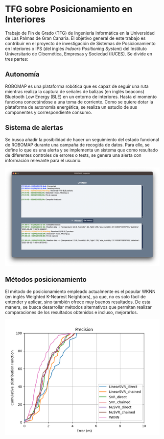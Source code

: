 # TFG sobre Posicionamiento en Interiores

Trabajo de Fin de Grado (TFG) de Ingeniería Informática en la Universidad de Las Palmas de Gran Canaria. El objetivo general de este trabajo es contribuir en el proyecto de investigación de Sistemas de Posicionamiento en Interiores o IPS (del inglés *Indoors Positioning System*) del Instituto Universitario de Cibernética, Empresas y Sociedad (IUCES). Se divide en tres partes:

## Autonomía
ROBOMAP es una plataforma robótica que es capaz de seguir una ruta mientras realiza la captura de señales de balizas (en inglés beacons) Bluetooth Low Energy (BLE) en un entorno de interiores. Hasta el momento funciona conectándose a una toma de corriente. Como se quiere dotar la plataforma de autonomía energética, se realiza un estudio de sus componentes y correspondiente consumo.

## Sistema de alertas
Se busca añadir la posibilidad de hacer un seguimiento del estado funcional de ROBOMAP durante una campaña de recogida de datos. Para ello, se define lo que es una alerta y se implementa un sistema que como resultado de diferentes controles de errores o tests, se genera una alerta con información relevante para el usuario.

<p align="center">
  <img src="Images/AlertsGUI.png" alt="ROBOMAP Inspector">
</p>

## Métodos posicionamiento
El método de posicionamiento empleado actualmente es el popular WKNN (en inglés Weighted K-Nearest Neighbors), ya que, no es solo fácil de entender y aplicar, sino también ofrece muy buenos resultados. De esta manera, se busca desarrollar métodos alternativos que permitan realizar comparaciones de los resultados obtenidos e incluso, mejorarlos.

<p align="center">
  <img src="Images/all_error_plot.png" alt="ROBOMAP Inspector">
</p>
